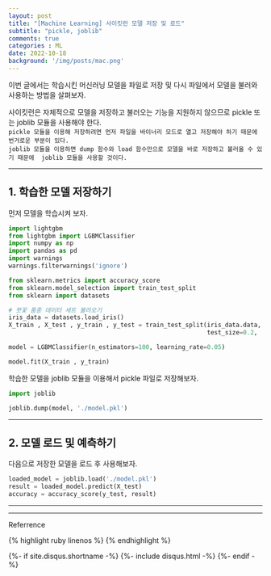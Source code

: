 ```yaml
---
layout: post
title: "[Machine Learning] 사이킷런 모델 저장 및 로드"
subtitle: "pickle, joblib"    
comments: true
categories : ML
date: 2022-10-18
background: '/img/posts/mac.png'
---
```


이번 글에서는 학습시킨 머신러닝 모델을 파일로 저장 및 다시 파일에서 모델을 불러와 
사용하는 방법을 살펴보자.   

사이킷런은 자체적으로 모델을 저장하고 불러오는 기능을 지원하지 않으므로 pickle 또는 joblib 모듈을 
사용해야 한다.   
`pickle 모듈을 이용해 저장하려면 먼저 파일을 바이너리 모드로 열고 저장해야 하기 때문에 
번거로운 부분이 있다.`      
`joblib 모듈을 이용하면 dump 함수와 load 함수만으로 모델을 바로 저장하고 불러올 수 있기 때문에 
joblib 모듈을 사용할 것이다.`      


- - - 

## 1. 학습한 모델 저장하기   

먼저 모델을 학습시켜 보자.   

```python
import lightgbm
from lightgbm import LGBMClassifier
import numpy as np
import pandas as pd
import warnings
warnings.filterwarnings('ignore')

from sklearn.metrics import accuracy_score
from sklearn.model_selection import train_test_split   
from sklearn import datasets

# 붓꽃 품종 데이터 세트 불러오기
iris_data = datasets.load_iris()
X_train , X_test , y_train , y_test = train_test_split(iris_data.data, iris_data.target,
                                                       test_size=0.2,  random_state=11)

model = LGBMClassifier(n_estimators=100, learning_rate=0.05)

model.fit(X_train , y_train)
```   

학습한 모델을 joblib 모듈을 이용해서 pickle 파일로 저장해보자.  

```python
import joblib

joblib.dump(model, './model.pkl')
```

- - - 

## 2. 모델 로드 및 예측하기   

다음으로 저장한 모델을 로드 후 사용해보자.   

```python
loaded_model = joblib.load('./model.pkl')
result = loaded_model.predict(X_test)
accuracy = accuracy_score(y_test, result)
```

- - - 

- - -
Referrence 


{% highlight ruby linenos %}
{% endhighlight %}


{%- if site.disqus.shortname -%}
    {%- include disqus.html -%}
{%- endif -%}

